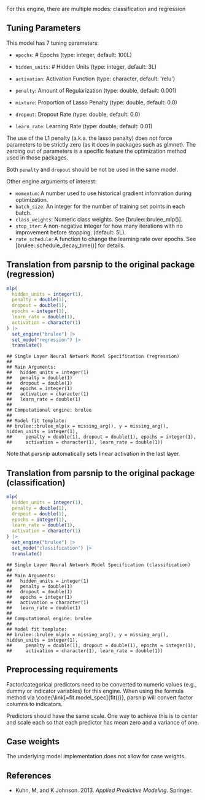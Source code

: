 


For this engine, there are multiple modes: classification and regression

## Tuning Parameters



This model has 7 tuning parameters:

- `epochs`: # Epochs (type: integer, default: 100L)

- `hidden_units`: # Hidden Units (type: integer, default: 3L)

- `activation`: Activation Function (type: character, default: 'relu')

- `penalty`: Amount of Regularization (type: double, default: 0.001)

- `mixture`: Proportion of Lasso Penalty (type: double, default: 0.0)

- `dropout`: Dropout Rate (type: double, default: 0.0)

- `learn_rate`: Learning Rate (type: double, default: 0.01)

The use of the L1 penalty (a.k.a. the lasso penalty) does _not_ force parameters to be strictly zero (as it does in packages such as glmnet). The zeroing out of parameters is a specific feature the optimization method used in those packages.

Both `penalty` and `dropout` should be not be used in the same model. 

Other engine arguments of interest: 

 - `momentum`: A number used to use historical gradient infomration during optimization.
 - `batch_size`: An integer for the number of training set points in each batch.
 - `class_weights`: Numeric class weights. See [brulee::brulee_mlp()].
 - `stop_iter`: A non-negative integer for how many iterations with no improvement before stopping. (default: 5L).
 - `rate_schedule`: A function to change the learning rate over epochs. See [brulee::schedule_decay_time()] for details. 
 
## Translation from parsnip to the original package (regression)


``` r
mlp(
  hidden_units = integer(1),
  penalty = double(1),
  dropout = double(1),
  epochs = integer(1),
  learn_rate = double(1),
  activation = character(1)
) |>  
  set_engine("brulee") |> 
  set_mode("regression") |> 
  translate()
```

```
## Single Layer Neural Network Model Specification (regression)
## 
## Main Arguments:
##   hidden_units = integer(1)
##   penalty = double(1)
##   dropout = double(1)
##   epochs = integer(1)
##   activation = character(1)
##   learn_rate = double(1)
## 
## Computational engine: brulee 
## 
## Model fit template:
## brulee::brulee_mlp(x = missing_arg(), y = missing_arg(), hidden_units = integer(1), 
##     penalty = double(1), dropout = double(1), epochs = integer(1), 
##     activation = character(1), learn_rate = double(1))
```

Note that parsnip automatically sets linear activation in the last layer. 

## Translation from parsnip to the original package (classification)


``` r
mlp(
  hidden_units = integer(1),
  penalty = double(1),
  dropout = double(1),
  epochs = integer(1),
  learn_rate = double(1),
  activation = character(1)
) |> 
  set_engine("brulee") |> 
  set_mode("classification") |> 
  translate()
```

```
## Single Layer Neural Network Model Specification (classification)
## 
## Main Arguments:
##   hidden_units = integer(1)
##   penalty = double(1)
##   dropout = double(1)
##   epochs = integer(1)
##   activation = character(1)
##   learn_rate = double(1)
## 
## Computational engine: brulee 
## 
## Model fit template:
## brulee::brulee_mlp(x = missing_arg(), y = missing_arg(), hidden_units = integer(1), 
##     penalty = double(1), dropout = double(1), epochs = integer(1), 
##     activation = character(1), learn_rate = double(1))
```


## Preprocessing requirements


Factor/categorical predictors need to be converted to numeric values (e.g., dummy or indicator variables) for this engine. When using the formula method via \\code{\\link[=fit.model_spec]{fit()}}, parsnip will convert factor columns to indicators.


Predictors should have the same scale. One way to achieve this is to center and 
scale each so that each predictor has mean zero and a variance of one.

## Case weights


The underlying model implementation does not allow for case weights. 

## References

 - Kuhn, M, and K Johnson. 2013. _Applied Predictive Modeling_. Springer.



